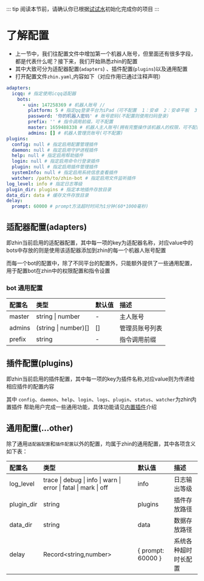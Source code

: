 ::: tip
阅读本节前，请确认你已根据[试试水](/guide/start)初始化完成你的项目
:::
# 了解配置
- 上一节中，我们往配置文件中增加第一个机器人账号，但里面还有很多字段，都是代表什么呢？接下来，我们开始熟悉zhin的配置
- 其中大致可分为适配器配置(`adapters`) 、插件配置(`plugins`)以及通用配置
- 打开配置文件`zhin.yaml`,内容如下（对应作用已通过注释声明）
```yaml
adapters: 
  icqq: # 指定使用icqq适配器
    bots:
      - uin: 147258369 # 机器人账号 //
        platform: 5 # 指定qq登录平台为iPad（可不配置  1：安卓  2：安卓平板  3：手表  4：苹果电脑  5：苹果平板
        password: '你的机器人密码' # 账号密码(不配置则使用扫码登录)
        prefix: '' # 指令调用前缀，可不配置
        master: 1659488338 # 机器人主人账号(拥有完整操作该机器人的权限，可不配置)
        admins: [] # 机器人管理员账号(可不配置)
plugins:
  config: null # 指定启用配置管理插件
  daemon: null # 指定启用守护进程插件
  help: null # 指定启用帮助插件
  login: null # 指定启用命令行登录插件
  plugin: null # 指定启用插件管理插件
  systemInfo: null # 指定启用系统信息查看插件
  watcher: /path/to/zhin-bot # 指定启用文件监听插件
log_level: info # 指定日志等级
plugin_dir: plugins # 指定本地插件存放目录
data_dir: data # 缓存文件存放目录
delay:
  prompt: 60000 # prompt方法超时时间为1分钟(60*1000毫秒)
```
## 适配器配置(adapters)
即zhin当前启用的适配器配置，其中每一项的key为适配器名称，对应value中的bots中存放的则是使用该适配器添加到zhin的每一个机器人账号配置

而每一个bot的配置中，除了不同平台的配置外，只能额外提供了一些通用配置，用于配置bot在zhin中的权限配置和指令设置
### bot 通用配置
| 配置名 | 类型                       | 默认值 | 描述      |
| :---  |:-------------------------| :---  |:--------|
|  master | string &#124; number     | - | 主人账号    |
| admins| (string &#124; number)[] | [] | 管理员账号列表 |
| prefix| string                   | - | 指令调用前缀  |
## 插件配置(plugins)
即zhin当前启用的插件配置，其中每一项的key为插件名称,对应value则为传递给相应插件的配置内容

其中 `config`、`daemon`、`help`、`login`、`logs`、`plugin`、`status`、`watcher`为zhin内置插件
帮助用户完成一些通用功能，具体功能请见[内置插件](/config/built-plugin)介绍
## 通用配置(...other)
除了通用`适配器配置`和`插件配置`以外的配置，均属于zhin的通用配置，其中各项含义如下表：

| 配置名        | 类型                                                                                          | 默认值                         | 描述         |
|:-----------|:--------------------------------------------------------------------------------------------|:----------------------------|:-----------|
| log_level  | trace &#124; debug &#124; info &#124; warn &#124; error &#124; fatal &#124; mark &#124; off | info                        | 日志输出等级     |
| plugin_dir | string                                                                                      | plugins                     | 插件存放路径     |
| data_dir   | string                                                                                      | data                        | 数据存放路径     |
| delay      | Record<string,number>                                                                       | &#123; prompt: 60000 &#125; | 系统各种超时时长配置 |
